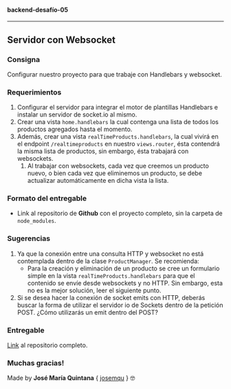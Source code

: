 #### **backend-desafío-05**

---

## Servidor con Websocket

### **Consigna**

Configurar nuestro proyecto para que trabaje con Handlebars y websocket.

### **Requerimientos**

1. Configurar el servidor para integrar el motor de plantillas Handlebars e instalar un servidor de socket.io al mismo.
2. Crear una vista `home.handlebars` la cual contenga una lista de todos los productos agregados hasta el momento.
3. Además, crear una vista `realTimeProducts.handlebars`, la cual vivirá en el endpoint `/realtimeproducts` en nuestro `views.router`, ésta contendrá la misma lista de productos, sin embargo, ésta trabajará con websockets.
   1. Al trabajar con websockets, cada vez que creemos un producto nuevo, o bien cada vez que eliminemos un producto, se debe actualizar automáticamente en dicha vista la lista.

### **Formato del entregable**

- Link al repositorio de **Github** con el proyecto completo, sin la carpeta de `node_modules`.

### **Sugerencias**

1. Ya que la conexión entre una consulta HTTP y websocket no está contemplada dentro de la clase `ProductManager`. Se recomienda:
   - Para la creación y eliminación de un producto se cree un formulario simple en la vista `realTimeProducts.handlebars` para que el contenido se envíe desde websockets y no HTTP. Sin embargo, esta no es la mejor solución, leer el siguiente punto.
2. Si se desea hacer la conexión de socket emits con HTTP, deberás buscar la forma de utilizar el servidor io de Sockets dentro de la petición POST. ¿Cómo utilizarás un emit dentro del POST?

### **Entregable**

[Link](https://github.com/jmquintana/backend-desafio-04) al repositorio completo.

### **Muchas gracias!**

Made by **José María Quintana** { [josemqu](https://github.com/jmquintana/) } 🤓
